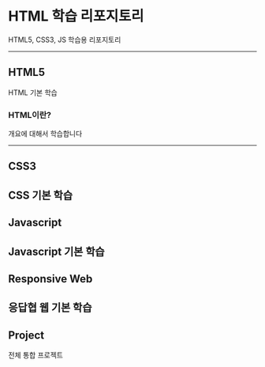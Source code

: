 





# HTML 학습 리포지토리
HTML5, CSS3, JS 학습용 리포지토리

------------------------------

## HTML5
HTML 기본 학습

### HTML이란?
개요에 대해서 학습합니다







-------------------------------

## CSS3
CSS 기본 학습
-------------------------------

## Javascript
Javascript 기본 학습
-------------------------------

## Responsive Web
응답협 웹 기본 학습
--------------------------------

## Project
전체 통합 프로젝트
